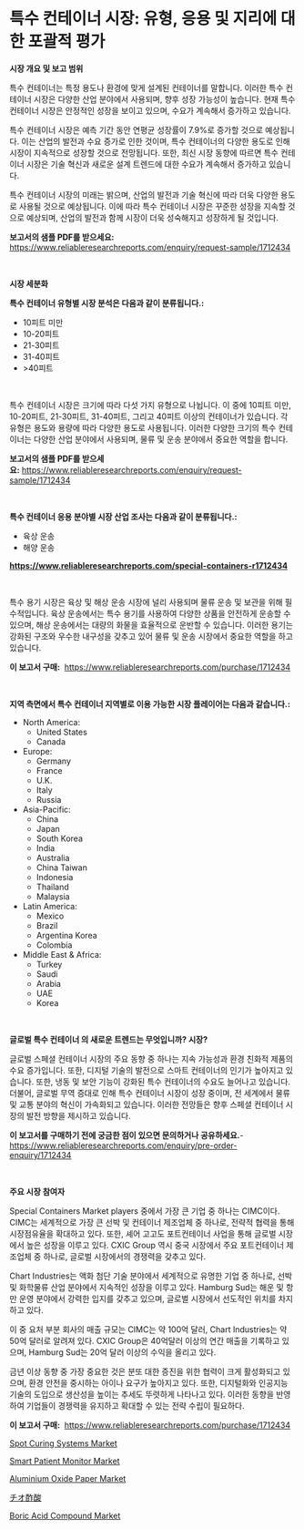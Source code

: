 <p><h1>특수 컨테이너 시장: 유형, 응용 및 지리에 대한 포괄적 평가</h1></p><p><strong>시장 개요 및 보고 범위</strong></p>
<p><p>특수 컨테이너는 특정 용도나 환경에 맞게 설계된 컨테이너를 말합니다. 이러한 특수 컨테이너 시장은 다양한 산업 분야에서 사용되며, 향후 성장 가능성이 높습니다. 현재 특수 컨테이너 시장은 안정적인 성장을 보이고 있으며, 수요가 계속해서 증가하고 있습니다. </p><p>특수 컨테이너 시장은 예측 기간 동안 연평균 성장률이 7.9%로 증가할 것으로 예상됩니다. 이는 산업의 발전과 수요 증가로 인한 것이며, 특수 컨테이너의 다양한 용도로 인해 시장이 지속적으로 성장할 것으로 전망됩니다. 또한, 최신 시장 동향에 따르면 특수 컨테이너 시장은 기술 혁신과 새로운 설계 트렌드에 대한 수요가 계속해서 증가하고 있습니다.</p><p>특수 컨테이너 시장의 미래는 밝으며, 산업의 발전과 기술 혁신에 따라 더욱 다양한 용도로 사용될 것으로 예상됩니다. 이에 따라 특수 컨테이너 시장은 꾸준한 성장을 지속할 것으로 예상되며, 산업의 발전과 함께 시장이 더욱 성숙해지고 성장하게 될 것입니다.</p></p>
<p><strong>보고서의 샘플 PDF를 받으세요:</strong> <a href="https://www.reliableresearchreports.com/enquiry/request-sample/1712434">https://www.reliableresearchreports.com/enquiry/request-sample/1712434</a></p>
<p>&nbsp;</p>
<p><strong>시장 세분화</strong></p>
<p><strong>특수 컨테이너 유형별 시장 분석은 다음과 같이 분류됩니다.:</strong></p>
<p><ul><li>10피트 미만</li><li>10-20피트</li><li>21-30피트</li><li>31-40피트</li><li>>40피트</li></ul></p>
<p>&nbsp;</p>
<p><p>특수 컨테이너 시장은 크기에 따라 다섯 가지 유형으로 나뉩니다. 이 중에 10피트 미만, 10-20피트, 21-30피트, 31-40피트, 그리고 40피트 이상의 컨테이너가 있습니다. 각 유형은 용도와 용량에 따라 다양한 용도로 사용됩니다. 이러한 다양한 크기의 특수 컨테이너는 다양한 산업 분야에서 사용되며, 물류 및 운송 분야에서 중요한 역할을 합니다.</p></p>
<p><strong>보고서의 샘플 PDF를 받으세요:</strong>&nbsp;<a href="https://www.reliableresearchreports.com/enquiry/request-sample/1712434">https://www.reliableresearchreports.com/enquiry/request-sample/1712434</a></p>
<p>&nbsp;</p>
<p><strong> 특수 컨테이너 응용 분야별 시장 산업 조사는 다음과 같이 분류됩니다.:</strong></p>
<p><ul><li>육상 운송</li><li>해양 운송</li></ul></p>
<p><strong><a href="https://www.reliableresearchreports.com/special-containers-r1712434">https://www.reliableresearchreports.com/special-containers-r1712434</a></strong></p>
<p>&nbsp;</p>
<p><p>특수 용기 시장은 육상 및 해상 운송 시장에 널리 사용되며 물류 운송 및 보관을 위해 필수적입니다. 육상 운송에서는 특수 용기를 사용하여 다양한 상품을 안전하게 운송할 수 있으며, 해상 운송에서는 대량의 화물을 효율적으로 운반할 수 있습니다. 이러한 용기는 강화된 구조와 우수한 내구성을 갖추고 있어 물류 및 운송 시장에서 중요한 역할을 하고 있습니다.</p></p>
<p><strong>이 보고서 구매:</strong>&nbsp; <a href="https://www.reliableresearchreports.com/purchase/1712434">https://www.reliableresearchreports.com/purchase/1712434</a></p>
<p>&nbsp;</p>
<p><strong>지역 측면에서 특수 컨테이너 지역별로 이용 가능한 시장 플레이어는 다음과 같습니다.:</strong></p>
<p><ul>
    <li>
        North America:
        <ul>
            <li>United States</li>
            <li>Canada</li>
        </ul>
    </li>
    <li>
        Europe:
        <ul>
            <li>Germany</li>
            <li>France</li>
            <li>U.K.</li>
            <li>Italy</li>
            <li>Russia</li>
        </ul>
    </li>
    <li>
        Asia-Pacific:
        <ul>
            <li>China</li>
            <li>Japan</li>
            <li>South Korea</li>
            <li>India</li>
            <li>Australia</li>
            <li>China Taiwan</li>
            <li>Indonesia</li>
            <li>Thailand</li>
            <li>Malaysia</li>
        </ul>
    </li>
    <li>
        Latin America:
        <ul>
            <li>Mexico</li>
            <li>Brazil</li>
            <li>Argentina Korea</li>
            <li>Colombia</li>
        </ul>
    </li>
    <li>
        Middle East & Africa:
        <ul>
            <li>Turkey</li>
            <li>Saudi</li>
            <li>Arabia</li>
            <li>UAE</li>
            <li>Korea</li>
        </ul>
    </li>
    </ul></p>
<p>&nbsp;</p>
<p><strong>글로벌 특수 컨테이너 의 새로운 트렌드는 무엇입니까? 시장?</strong></p>
<p><p>글로벌 스페셜 컨테이너 시장의 주요 동향 중 하나는 지속 가능성과 환경 친화적 제품의 수요 증가입니다. 또한, 디지털 기술의 발전으로 스마트 컨테이너의 인기가 높아지고 있습니다. 또한, 냉동 및 보안 기능이 강화된 특수 컨테이너의 수요도 늘어나고 있습니다. 더불어, 글로벌 무역 증대로 인해 특수 컨테이너 시장이 성장 중이며, 전 세계에서 물류 및 교통 분야의 혁신이 가속화되고 있습니다. 이러한 전망들은 향후 스페셜 컨테이너 시장의 발전 방향을 제시하고 있습니다.</p></p>
<p><strong>이 보고서를 구매하기 전에 궁금한 점이 있으면 문의하거나 공유하세요.</strong>- <a href="https://www.reliableresearchreports.com/enquiry/pre-order-enquiry/1712434">https://www.reliableresearchreports.com/enquiry/pre-order-enquiry/1712434</a></p>
<p>&nbsp;</p>
<p><strong>주요 시장 참여자</strong></p>
<p><p>Special Containers Market players 중에서 가장 큰 기업 중 하나는 CIMC이다. CIMC는 세계적으로 가장 큰 선박 및 컨테이너 제조업체 중 하나로, 전략적 협력을 통해 시장점유율을 확대하고 있다. 또한, 셰어 고고도 포트컨테이너 사업을 통해 글로벌 시장에서 높은 성장을 이루고 있다. CXIC Group 역시 중국 시장에서 주요 포트컨테이너 제조업체 중 하나로, 글로벌 시장에서의 경쟁력을 갖추고 있다.</p><p>Chart Industries는 액화 첨단 기술 분야에서 세계적으로 유명한 기업 중 하나로, 선박 및 화학물류 산업 분야에서 지속적인 성장을 이루고 있다. Hamburg Sud는 해운 및 항만 운영 분야에서 강력한 입지를 갖추고 있으며, 글로벌 시장에서 선도적인 위치를 차지하고 있다.</p><p>이 중 요처 부분 회사의 매출 규모는 CIMC는 약 100억 달러, Chart Industries는 약 50억 달러로 알려져 있다. CXIC Group은 40억달러 이상의 연간 매출을 기록하고 있으며, Hamburg Sud는 20억 달러 이상의 수익을 올리고 있다.</p><p>금년 이상 동향 중 가장 중요한 것은 분또 대한 증진을 위한 협력이 크게 활성화되고 있으며, 환경 안전을 중시하는 아이나 요구가 높아지고 있다. 또한, 디지털화와 인공지능 기술의 도입으로 생산성을 높이는 추세도 뚜렷하게 나타나고 있다. 이러한 동향을 반영하여 기업들이 경쟁력을 유지하고 확대할 수 있는 전략 수립이 필요하다.</p></p>
<p><strong>이 보고서 구매:</strong>&nbsp;&nbsp;<a href="https://www.reliableresearchreports.com/purchase/1712434">https://www.reliableresearchreports.com/purchase/1712434</a></p>
<p><p><a href="https://view.publitas.com/reportprime-1/spot-curing-systems-market-insights-into-market-cagr-market-trends-and-growth-strategies/">Spot Curing Systems Market</a></p><p><a href="https://github.com/yoshih12/Market-Research-Report-List-2/blob/main/smart-patient-monitor-market.md">Smart Patient Monitor Market</a></p><p><a href="https://issuu.com/reportprime-2/docs/aluminium-oxide-paper-market-size-2030.pptx">Aluminium Oxide Paper Market</a></p><p><a href="https://github.com/jkjreqjscoxx7/Market-Research-Report-List-1/blob/main/519257423295.md">チオ酢酸</a></p><p><a href="https://issuu.com/reportprime-2/docs/boric-acid-compound-market-size-2030.pptx">Boric Acid Compound Market</a></p></p>